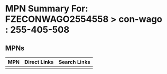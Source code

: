 



# MPN Summary For: FZECONWAGO2554558 > con-wago : 255-405-508

## MPNs
  

|MPN|Direct Links|Search Links|
| :--- | :--- | :--- |
||||
